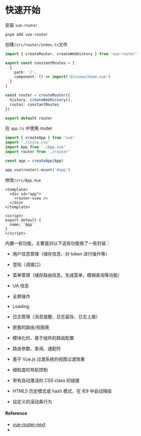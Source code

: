# 快速开始

安装 `vue-router`

```shell
pnpm add vue-router
```

创建`/src/router/index.ts`文件

```ts
import { createRouter, createWebHistory } from 'vue-router'

export const constantRoutes = [
  {
    path: '/',
    component: () => import('@/views/home.vue')
  }
]

const router = createRouter({
  history: createWebHistory(),
  routes: constantRoutes
})

export default router
```

在 `app.ts` 中使用 router

```ts
import { createApp } from 'vue'
import './style.css'
import App from './App.vue'
import router from './router'

const app = createApp(App)

app.use(router).mount('#app')
```

修改`/src/App.Vue`

```vue
<template>
  <div id="app">
    <router-view />
  </div>
</template>

<script>
export default {
  name: 'App'
}
</script>
```

内置一些功能，主要是对以下这些功能做了一些封装：

- 用户信息管理（储存信息、对 token 进行操作等）
- 登陆（调接口）
- 菜单管理（储存路由信息，生成菜单，模糊查询等功能）
- UA 信息
- 全屏操作
- Loading
- 日志管理（消息提醒、日志留存、日志上报）

- 嵌套的路由/视图表
- 模块化的、基于组件的路由配置
- 路由参数、查询、通配符
- 基于 Vue.js 过渡系统的视图过渡效果
- 细粒度的导航控制
- 带有自动激活的 CSS class 的链接
- HTML5 历史模式或 hash 模式，在 IE9 中自动降级
- 自定义的滚动条行为

#### Reference

- [vue-router-next](https://github.com/vuejs/vue-router-next)
- [](https://next.router.vuejs.org/guide/essentials/history-mode.html#hash-mode)
